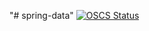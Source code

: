 "# spring-data" 
[![OSCS Status](https://www.oscs1024.com/platform/badge/ZhanChaoHan/spring-data.git.svg?size=large)](https://www.murphysec.com/dr/rlZL7quRWnVJrrCfbh)
